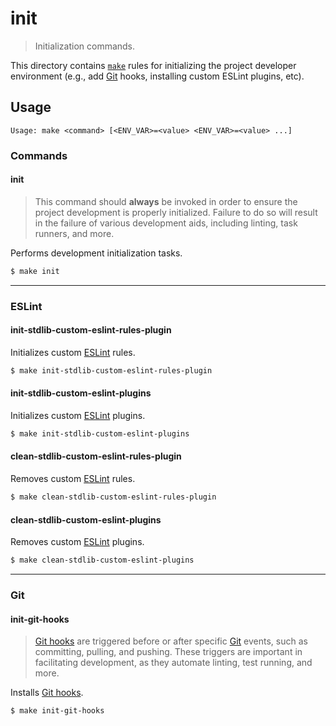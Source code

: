 <!--

@license Apache-2.0

Copyright (c) 2018 The Stdlib Authors.

Licensed under the Apache License, Version 2.0 (the "License");
you may not use this file except in compliance with the License.
You may obtain a copy of the License at

   http://www.apache.org/licenses/LICENSE-2.0

Unless required by applicable law or agreed to in writing, software
distributed under the License is distributed on an "AS IS" BASIS,
WITHOUT WARRANTIES OR CONDITIONS OF ANY KIND, either express or implied.
See the License for the specific language governing permissions and
limitations under the License.

-->

# init

> Initialization commands.

<!-- Section to include introductory text. Make sure to keep an empty line after the intro `section` element and another before the `/section` close. -->

<section class="intro">

This directory contains [`make`][make] rules for initializing the project developer environment (e.g., add [Git][git] hooks, installing custom ESLint plugins, etc).

</section>

<!-- /.intro -->

<!-- Usage documentation. -->

<section class="usage">

## Usage

```text
Usage: make <command> [<ENV_VAR>=<value> <ENV_VAR>=<value> ...]
```

### Commands

#### init

> This command should **always** be invoked in order to ensure the project development is properly initialized. Failure to do so will result in the failure of various development aids, including linting, task runners, and more.

Performs development initialization tasks.

<!-- run-disable -->

```bash
$ make init
```

* * *

### ESLint

#### init-stdlib-custom-eslint-rules-plugin

Initializes custom [ESLint][eslint] rules.

<!-- run-disable -->

```bash
$ make init-stdlib-custom-eslint-rules-plugin
```

#### init-stdlib-custom-eslint-plugins

Initializes custom [ESLint][eslint] plugins.

<!-- run-disable -->

```bash
$ make init-stdlib-custom-eslint-plugins
```

#### clean-stdlib-custom-eslint-rules-plugin

Removes custom [ESLint][eslint] rules.

<!-- run-disable -->

```bash
$ make clean-stdlib-custom-eslint-rules-plugin
```

#### clean-stdlib-custom-eslint-plugins

Removes custom [ESLint][eslint] plugins.

<!-- run-disable -->

```bash
$ make clean-stdlib-custom-eslint-plugins
```

* * *

### Git

#### init-git-hooks

> [Git hooks][git-hooks] are triggered before or after specific [Git][git] events, such as committing, pulling, and pushing. These triggers are important in facilitating development, as they automate linting, test running, and more.

Installs [Git hooks][git-hooks].

<!-- run-disable -->

```bash
$ make init-git-hooks
```

</section>

<!-- /.usage -->

<!-- Section to include notes. Make sure to keep an empty line after the `section` element and another before the `/section` close. -->

<section class="notes">

</section>

<!-- /.notes -->

<!-- Section for all links. Make sure to keep an empty line after the `section` element and another before the `/section` close. -->

<section class="links">

[make]: https://www.gnu.org/software/make/

[git]: https://git-scm.com/

[git-hooks]: https://git-scm.com/book/en/v2/Customizing-Git-Git-Hooks

[eslint]: http://eslint.org/

</section>

<!-- /.links -->
